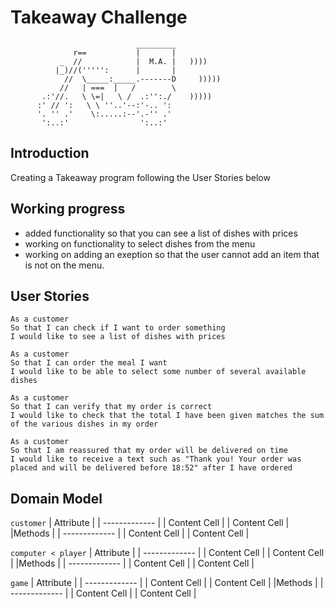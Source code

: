 # Takeaway Challenge

```
                            _________
              r==           |       |
           _  //            |  M.A. |   ))))
          |_)//(''''':      |       |
            //  \_____:_____.-------D     )))))
           //   | ===  |   /        \
       .:'//.   \ \=|   \ /  .:'':./    )))))
      :' // ':   \ \ ''..'--:'-.. ':
      '. '' .'    \:.....:--'.-'' .'
       ':..:'                ':..:'

```

## Introduction

Creating a Takeaway program following the User Stories below

## Working progress

- added functionality so that you can see a list of dishes with prices
- working on functionality to select dishes from the menu
- working on adding an exeption so that the user cannot add an item that is not on the menu.

## User Stories

```
As a customer
So that I can check if I want to order something
I would like to see a list of dishes with prices
```

```
As a customer
So that I can order the meal I want
I would like to be able to select some number of several available dishes
```

```
As a customer
So that I can verify that my order is correct
I would like to check that the total I have been given matches the sum of the various dishes in my order
```

```
As a customer
So that I am reassured that my order will be delivered on time
I would like to receive a text such as "Thank you! Your order was placed and will be delivered before 18:52" after I have ordered
```

## Domain Model

`customer`
| Attribute |
| ------------- |
| Content Cell |
| Content Cell |
|Methods |
| ------------- |
| Content Cell |
| Content Cell |

`computer < player`
| Attribute |
| ------------- |
| Content Cell |
| Content Cell |
|Methods |
| ------------- |
| Content Cell |
| Content Cell |

`game`
| Attribute |
| ------------- |
| Content Cell |
| Content Cell |
|Methods |
| ------------- |
| Content Cell |
| Content Cell |
